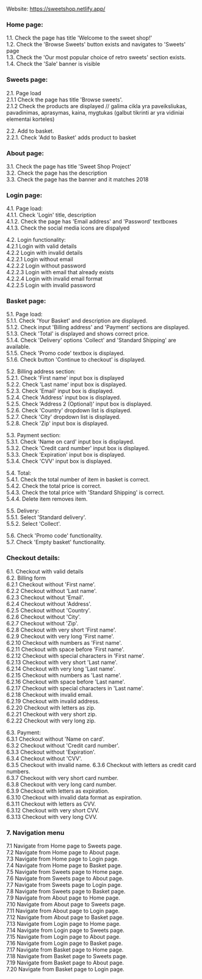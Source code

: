 Website: https://sweetshop.netlify.app/

### Home page: 
1.1. Check the page has title 'Welcome to the sweet shop!'   
1.2. Check the 'Browse Sweets' button exists and navigates to 'Sweets' page     
1.3. Check the 'Our most popular choice of retro sweets' section exists.  
1.4. Check the 'Sale' banner is visible 

### Sweets page:
2.1. Page load   
    2.1.1 Check the page has title 'Browse sweets'.  
    2.1.2 Check the products are displayed // galima cikla yra paveiksliukas, pavadinimas, aprasymas, kaina, mygtukas (galbut tikrinti ar yra vidiniai elementai korteles) 

2.2. Add to basket.   
    2.2.1. Check 'Add to Basket' adds product to basket

### About page:
3.1. Check the page has title 'Sweet Shop Project'    
3.2. Check the page has the description  
3.3. Check the page has the banner and it matches 2018

### Login page: 
4.1. Page load:   
    4.1.1. Check 'Login' title, description  
    4.1.2. Check the page has 'Email address' and 'Password' textboxes  
    4.1.3. Check the social media icons are dispalyed  

4.2. Login functionality:   
    4.2.1 Login with valid details  
    4.2.2 Login with invalid details  
        4.2.2.1 Login without email  
        4.2.2.2 Login without password  
        4.2.2.3 Login with email that already exists    
        4.2.2.4 Login with invalid email format  
        4.2.2.5 Login with invalid password

### Basket page:
5.1. Page load:   
    5.1.1. Check 'Your Basket' and description are displayed.  
    5.1.2. Check input 'Billing address' and 'Payment' sections are displayed.   
    5.1.3. Check 'Total' is displayed and shows correct price.   
    5.1.4. Check 'Delivery' options 'Collect' and 'Standard Shipping' are available.   
    5.1.5. Check 'Promo code' textbox is displayed.    
    5.1.6. Check button 'Continue to checkout' is displayed.  

5.2. Billing address section:   
    5.2.1. Check 'First name' input box is displayed    
    5.2.2. Check 'Last name' input box is displayed.  
    5.2.3. Check 'Email' input box is displayed.  
    5.2.4. Check 'Address' input box is displayed.  
    5.2.5. Check 'Address 2 (Optional)' input box is displayed.   
    5.2.6. Check 'Country' dropdown list is displayed.   
    5.2.7. Check 'City' dropdown list is displayed.   
    5.2.8. Check 'Zip' input box is displayed.    

5.3. Payment section:   
    5.3.1. Check 'Name on card' input box is displayed.    
    5.3.2. Check 'Credit card number' input box is displayed.  
    5.3.3. Check 'Expiration' input box is displayed.  
    5.3.4. Check 'CVV' input box is displayed.  

5.4. Total:    
    5.4.1. Check the total number of item in basket is correct.  
    5.4.2. Check the total price is correct.   
    5.4.3. Check the total price with 'Standard Shipping' is correct.  
    5.4.4. Delete item removes item.  

5.5. Delivery:   
    5.5.1. Select 'Standard delivery'.       
    5.5.2. Select 'Collect'.   

5.6. Check 'Promo code' functionality.  
5.7. Check 'Empty basket' functionality.   

### Checkout details:
6.1. Checkout with valid details  
6.2. Billing form  
    6.2.1 Checkout without 'First name'.  
    6.2.2 Checkout without 'Last name'.  
    6.2.3 Checkout without 'Email'.   
    6.2.4 Checkout without 'Address'.     
    6.2.5 Checkout without 'Country'.   
    6.2.6 Checkout without 'City'.   
    6.2.7 Checkout without 'Zip'.     
    6.2.8 Checkout with very short 'First name'.  
    6.2.9 Checkout with very long 'First name'.   
    6.2.10 Checkout with numbers as 'First name'.   
    6.2.11 Checkout with space before 'First name'.   
    6.2.12 Checkout with special characters in 'First name'.   
    6.2.13 Checkout with very short 'Last name'.   
    6.2.14 Checkout with very long 'Last name'.   
    6.2.15 Checkout with numbers as 'Last name'.    
    6.2.16 Checkout with space before 'Last name'.   
    6.2.17 Checkout with special characters in 'Last name'.    
    6.2.18 Checkout with invalid email.    
    6.2.19 Checkout with invalid address.    
    6.2.20 Checkout with letters as zip.        
    6.2.21 Checkout with very short zip.   
    6.2.22 Checkout with very long zip.   


6.3. Payment:   
    6.3.1 Checkout without 'Name on card'.       
    6.3.2 Checkout without 'Credit card number'.     
    6.3.3 Checkout without 'Expiration'.   
    6.3.4 Checkout without 'CVV'.  
    6.3.5 Checkout with invalid name.
    6.3.6 Checkout with letters as credit card numbers.   
    6.3.7 Checkout with very short card number.    
    6.3.8 Checkout with very long card number.     
    6.3.9 Checkout with letters as expiration.   
    6.3.10 Checkout with invalid data format as expiration.    
    6.3.11 Checkout with letters as CVV.     
    6.3.12 Checkout with very short CVV.   
    6.3.13 Checkout with very long CVV.      

### 7. Navigation menu
7.1 Navigate from Home page to Sweets page.   
7.2 Navigate from Home page to About page.    
7.3 Navigate from Home page to Login page.      
7.4 Navigate from Home page to Basket page.     
7.5 Navigate from Sweets page to Home page.    
7.6 Navigate from Sweets page to About page.     
7.7 Navigate from Sweets page to Login page.    
7.8 Navigate from Sweets page to Basket page.    
7.9 Navigate from About page to Home page.    
7.10 Navigate from About page to Sweets page.    
7.11 Navigate from About page to Login page.    
7.12 Navigate from About page to Basket page.    
7.13 Navigate from Login page to Home page.    
7.14 Navigate from Login page to Sweets page.    
7.15 Navigate from Login page to About page.    
7.16 Navigate from Login page to Basket page.    
7.17 Navigate from Basket page to Home page.    
7.18 Navigate from Basket page to Sweets page.    
7.19 Navigate from Basket page to About page.    
7.20 Navigate from Basket page to Login page. 
